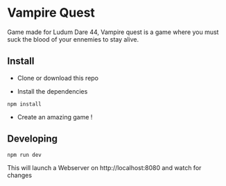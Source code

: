 # Vampire Quest

Game made for Ludum Dare 44, Vampire quest is a game where you must suck the blood of your ennemies to stay alive.

## Install

- Clone or download this repo

- Install the dependencies

```
npm install
```

- Create an amazing game !

## Developing

```
npm run dev
```

This will launch a Webserver on http://localhost:8080 and watch for changes